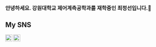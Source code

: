 ### 안녕하세요. 강원대학교 제어계측공학과를 재학중인 최정선입니다.👋

## My SNS

<a href=https://www.instagram.com/c_junction_>
  <img align="left" alt="Jeongseon's Instagram" width="22px" src/>
</a>


<a href=https://jeongseon08.github.io>
  <img align="left" alt="Jeongseon's Instagram" width="22px" src=git icon/github.png />
</a>

<!--
**jeongseon08/jeongseon08** is a ✨ _special_ ✨ repository because its `README.md` (this file) appears on your GitHub profile.

Here are some ideas to get you started:

- 🔭 I’m currently working on ...
- 🌱 I’m currently learning ...
- 👯 I’m looking to collaborate on ...
- 🤔 I’m looking for help with ...
- 💬 Ask me about ...
- 📫 How to reach me: ...
- 😄 Pronouns: ...
- ⚡ Fun fact: ...
-->
